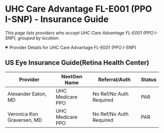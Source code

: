 # UHC Care Advantage FL-E001 (PPO I-SNP) - Insurance Guide

*This page lists providers who accept UHC Care Advantage FL-E001 (PPO I-SNP), grouped by location.*

<details open><summary>Provider Details for UHC Care Advantage FL-E001 (PPO I-SNP)</summary>

## US Eye Insurance Guide(Retina Health Center)

| Provider | NextGen Name | Referral/Auth | Status |
|----------|-------------|--------------|--------|
| Alexander Eaton, MD | UHC Medicare PPO | No Ref/No Auth Required | PAR |
| Veronica Kon Graversen, MD | UHC Medicare PPO | No Ref/No Auth Required | PAR |

</details>

